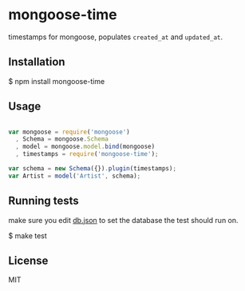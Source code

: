 
# mongoose-time

timestamps for mongoose, populates `created_at` and `updated_at`.

## Installation

  $ npm install mongoose-time

## Usage

```javascript

var mongoose = require('mongoose')
  , Schema = mongoose.Schema
  , model = mongoose.model.bind(mongoose)
  , timestamps = require('mongoose-time');

var schema = new Schema({}).plugin(timestamps);
var Artist = model('Artist', schema);

```

## Running tests

make sure you edit [db.json]() to set the database the test
should run on.

  $ make test

## License

MIT
